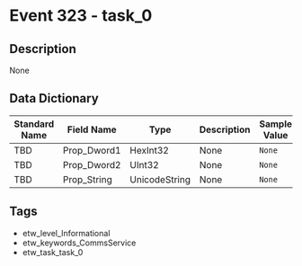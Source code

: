 # Event 323 - task_0

## Description
None

## Data Dictionary
|Standard Name|Field Name|Type|Description|Sample Value|
|---|---|---|---|---|
|TBD|Prop_Dword1|HexInt32|None|`None`|
|TBD|Prop_Dword2|UInt32|None|`None`|
|TBD|Prop_String|UnicodeString|None|`None`|

## Tags
* etw_level_Informational
* etw_keywords_CommsService
* etw_task_task_0
